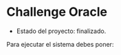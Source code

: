 <h1>Challenge Oracle</h1>

- Estado del proyecto: finalizado.

Para ejecutar el sistema debes poner:

```npm install react´´´´
